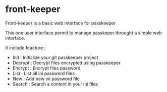 # front-keeper
Front-keeper is a basic web interface for passkeeper

This one user interface permit to manage passkeper throught a simple web interface. 

It include feacture : 

- Init : Initialize your git passkeeper project 
- Decrypt : Decrypt files encrypted using passkeeper
- Encrypt : Encrypt files password
- List : List all ini password files
- New : Add new ini password file
- Search : Search a content in your ini files
